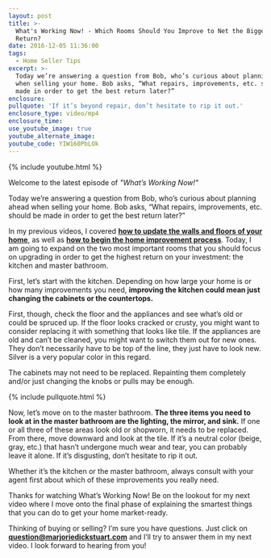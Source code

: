 ```yaml
---
layout: post
title: >-
  What's Working Now! - Which Rooms Should You Improve to Net the Biggest
  Return?
date: 2016-12-05 11:36:00
tags:
  - Home Seller Tips
excerpt: >-
  Today we’re answering a question from Bob, who’s curious about planning ahead
  when selling your home. Bob asks, “What repairs, improvements, etc. should be
  made in order to get the best return later?”
enclosure:
pullquote: 'If it’s beyond repair, don’t hesitate to rip it out.'
enclosure_type: video/mp4
enclosure_time:
use_youtube_image: true
youtube_alternate_image:
youtube_code: YIW160PbLOk
---
```



{% include youtube.html %}

Welcome to the latest episode of *"What’s Working Now!"*

Today we’re answering a question from Bob, who’s curious about planning ahead when selling your home. Bob asks, “What repairs, improvements, etc. should be made in order to get the best return later?”

In my previous videos, I covered **[how to update the walls and floors of your home](/blog/a-little-home-improvement-can-net-a-large-return-video.html)**, as well as **[how to begin the home improvement process](/blog/which-home-improvements-should-you-make-video.html)**. Today, I am going to expand on the two most important rooms that you should focus on upgrading in order to get the highest return on your investment: the kitchen and master bathroom.

First, let’s start with the kitchen. Depending on how large your home is or how many improvements you need, **improving the kitchen could mean just changing the cabinets or the countertops.**

First, though, check the floor and the appliances and see what’s old or could be spruced up. If the floor looks cracked or crusty, you might want to consider replacing it with something that looks like tile. If the appliances are old and can’t be cleaned, you might want to switch them out for new ones. They don’t necessarily have to be top of the line, they just have to look new. Silver is a very popular color in this regard.

The cabinets may not need to be replaced. Repainting them completely and/or just changing the knobs or pulls may be enough.

{% include pullquote.html %}

Now, let’s move on to the master bathroom. **The three items you need to look at in the master bathroom are the lighting, the mirror, and sink.** If one or all three of these areas look old or shopworn, it needs to be replaced. From there, move downward and look at the tile. If it’s a neutral color (beige, gray, etc.) that hasn’t undergone much wear and tear, you can probably leave it alone. If it’s disgusting, don’t hesitate to rip it out.

Whether it’s the kitchen or the master bathroom, always consult with your agent first about which of these improvements you really need.

Thanks for watching What’s Working Now! Be on the lookout for my next video where I move onto the final phase of explaining the smartest things that you can do to get your home market-ready.

Thinking of buying or selling? I’m sure you have questions. Just click on **[question@marjoriedickstuart.com](javascript:void(location.href='mailto:'+String.fromCharCode(113,117,101,115,116,105,111,110,64,109,97,114,106,111,114,105,101,100,105,99,107,115,116,117,97,114,116,46,99,111,109)))** and I’ll try to answer them in my next video. I look forward to hearing from you!